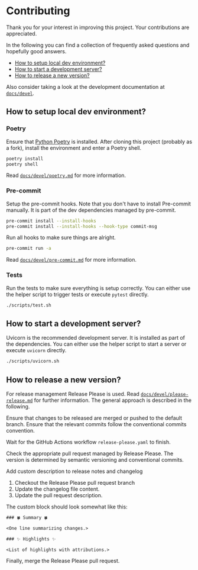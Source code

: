 # Contributing <!-- omit in toc -->

Thank you for your interest in improving this project. Your contributions are
appreciated.

In the following you can find a collection of frequently asked questions and
hopefully good answers.

- [How to setup local dev environment?](#how-to-setup-local-dev-environment)
- [How to start a development server?](#how-to-start-a-development-server)
- [How to release a new version?](#how-to-release-a-new-version)

Also consider taking a look at the development documentation at
[`docs/devel`](docs/devel).

## How to setup local dev environment?

### Poetry <!-- omit in toc -->

Ensure that [Python Poetry](https://python-poetry.org/) is installed. After
cloning this project (probably as a fork), install the environment and enter a
Poetry shell.

```sh
poetry install
poetry shell
```

Read [`docs/devel/poetry.md`](docs/devel/poetry.md) for more information.

### Pre-commit <!-- omit in toc -->

Setup the pre-commit hooks. Note that you don't have to install Pre-commit
manually. It is part of the dev dependencies managed by pre-commit.

```sh
pre-commit install --install-hooks
pre-commit install --install-hooks --hook-type commit-msg
```

Run all hooks to make sure things are alright.

```sh
pre-commit run -a
```

Read [`docs/devel/pre-commit.md`](docs/devel/pre-commit.md) for more
information.

### Tests <!-- omit in toc -->

Run the tests to make sure everything is setup correctly. You can either use the
helper script to trigger tests or execute `pytest` directly.

```sh
./scripts/test.sh
```

## How to start a development server?

Uvicorn is the recommended development server. It is installed as part of the
dependencies. You can either use the helper script to start a server or execute
`uvicorn` directly.

```sh
./scripts/uvicorn.sh
```

## How to release a new version?

For release management Release Please is used. Read
[`docs/devel/please-release.md`](docs/devel/please-release.md) for further
information. The general approach is described in the following.

Ensure that changes to be released are merged or pushed to the default branch.
Ensure that the relevant commits follow the conventional commits convention.

Wait for the GitHub Actions workflow `release-please.yaml` to finish.

Check the appropriate pull request managed by Release Please. The version is
determined by semantic versioning and conventional commits.

Add custom description to release notes and changelog

1. Checkout the Release Please pull request branch
2. Update the changelog file content.
3. Update the pull request description.

The custom block should look somewhat like this:

```txt
### 🍀 Summary 🍀

<One line summarizing changes.>

### ✨ Highlights ✨

<List of highlights with attributions.>
```

Finally, merge the Release Please pull request.
